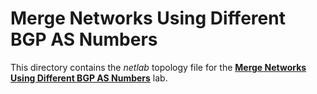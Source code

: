 # Merge Networks Using Different BGP AS Numbers

This directory contains the *netlab* topology file for the **[Merge Networks Using Different BGP AS Numbers](../../docs/challenge/20-merge-as.md)** lab.
